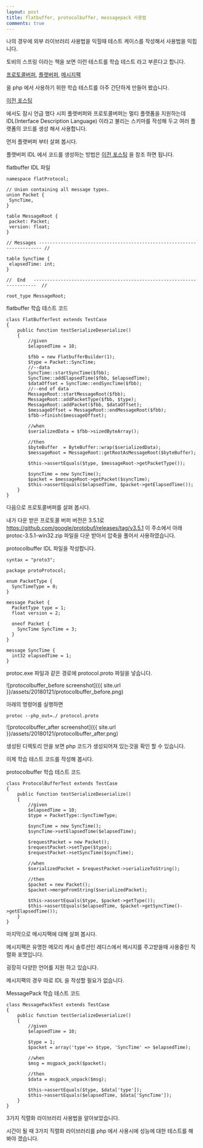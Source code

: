 ```yaml
---
layout: post
title: flatbuffer, protocolbuffer, messagepack 사용법
comments: true
---
```


나의 경우에 외부 라이브러리 사용법을 익힐때 테스트 케이스를 작성해서 사용법을 익힙니다.

토비의 스프링 이라는 책을 보면 이런 테스트를 학습 테스트 라고 부른다고 합니다.

[프로토콜버퍼](https://developers.google.com/protocol-buffers/),
[플랫버퍼](https://google.github.io/flatbuffers/),
[메시지팩](https://msgpack.org/)

을 php 에서 사용하기 위한 학습 테스트를 아주 간단하게 만들어 봤습니다.

[이전 포스팅](https://battlecook.github.io/2017/08/12/flatbuffer-cpu-usage-issue.html)

에서도 잠시 언급 했다 시피 플렛버퍼와 프로토콜버퍼는 멀티 플랫폼을 지원하는데 IDL(Interface Description Language) 이라고 불리는 스키마를 작성해 두고 여러 플랫폼의 코드를 생성 해서 사용합니다.

먼저 플랫버퍼 부터 살펴 봅시다.

플랫버퍼 IDL 에서 코드를 생성하는 방법은 [이전 포스팅](https://battlecook.github.io/2017/08/12/flatbuffer-cpu-usage-issue.html) 을 참조 하면 됩니다.

flatbuffer IDL 파일

```
namespace flatProtocol;

// Union containing all message types.
union Packet {
 SyncTime,
}

table MessageRoot {
 packet: Packet;
 version: float;
}

// Messages ----------------------------------------------------------------------- //

table SyncTime {
 elapsedTime: int;
}

//  End   -----------------------------------------------------------------------  //

root_type MessageRoot;
```

flatbuffer 학습 테스트 코드

```
class FlatBufferTest extends TestCase
{
    public function testSerializeDeserialize()
    {
        //given
        $elapsedTime = 10;

        $fbb = new FlatbufferBuilder(1);
        $type = Packet::SyncTime;
        //--data
        SyncTime::startSyncTime($fbb);
        SyncTime::addElapsedTime($fbb, $elapsedTime);
        $dataOffset = SyncTime::endSyncTime($fbb);
        //--end of data
        MessageRoot::startMessageRoot($fbb);
        MessageRoot::addPacketType($fbb, $type);
        MessageRoot::addPacket($fbb, $dataOffset);
        $messageOffset = MessageRoot::endMessageRoot($fbb);
        $fbb->finish($messageOffset);

        //when
        $serializedData = $fbb->sizedByteArray();

        //then
        $byteBuffer  = ByteBuffer::wrap($serializedData);
        $messageRoot = MessageRoot::getRootAsMessageRoot($byteBuffer);

        $this->assertEquals($type, $messageRoot->getPacketType());

        $syncTime = new SyncTime();
        $packet = $messageRoot->getPacket($syncTime);
        $this->assertEquals($elapsedTime, $packet->getElapsedTime());
    }
}

```

다음으로 프로토콜버퍼를 살펴 봅시다.

내가 다운 받은 프로토콜 버퍼 버전은 3.5.1로 https://github.com/google/protobuf/releases/tag/v3.5.1 이 주소에서 아래 protoc-3.5.1-win32.zip 파일을 다운 받아서 압축을 풀어서 사용하였습니다.

protocolbuffer IDL 파일을 작성합니다.

```
syntax = "proto3";

package protoProtocol;

enum PacketType {
  SyncTimeType = 0;
}

message Packet {
  PacketType type = 1;
  float version = 2;

  oneof Packet {
    SyncTime SyncTime = 3;
  }
}

message SyncTime {
  int32 elapsedTime = 1;
}
```

protoc.exe 파일과 같은 경로에 protocol.proto 파일을 넣습니다.

![protocolbuffer_before screenshot]({{ site.url }}/assets/20180121/protocolbuffer_before.png)

아래의 명령어를 실행하면

```
protoc --php_out=./ protocol.proto
```

![protocolbuffer_after screenshot]({{ site.url }}/assets/20180121/protocolbuffer_after.png)

생성된 디렉토리 안을 보면 php 코드가 생성되어져 있는것을 확인 할 수 있습니다.

이제 학습 테스트 코드를 작성해 봅시다.

protocolbuffer 학습 테스트 코드

```
class ProtocolBufferTest extends TestCase
{
    public function testSerializeDeserialize()
    {
        //given
        $elapsedTime = 10;
        $type = PacketType::SyncTimeType;

        $syncTime = new SyncTime();
        $syncTime->setElapsedTime($elapsedTime);

        $requestPacket = new Packet();
        $requestPacket->setType($type);
        $requestPacket->setSyncTime($syncTime);

        //when
        $serializedPacket = $requestPacket->serializeToString();

        //then
        $packet = new Packet();
        $packet->mergeFromString($serializedPacket);

        $this->assertEquals($type, $packet->getType());
        $this->assertEquals($elapsedTime, $packet->getSyncTime()->getElapsedTime());
    }
}

```

마지막으로 메시지팩에 대해 살펴 봅시다.

메시지팩은 유명한 메모리 캐시 솔루션인 레디스에서 메시지를 주고받을때 사용중인 직렬화 포맷입니다.

굉장히 다양한 언어를 지원 하고 있습니다.

메시지팩의 경우 따로 IDL 을 작성할 필요가 없습니다.

MessagePack 학습 테스트 코드

```
class MessagePackTest extends TestCase
{
    public function testSerializeDeserialize()
    {
        //given
        $elapsedTime = 10;

        $type = 1;
        $packet = array('type'=> $type, 'SyncTime' => $elapsedTime);

        //when
        $msg = msgpack_pack($packet);

        //then
        $data = msgpack_unpack($msg);

        $this->assertEquals($type, $data['type']);
        $this->assertEquals($elapsedTime, $data['SyncTime']);
    }
}

```

3가지 직렬화 라이브러리 사용법을 알아보았습니다.

시간이 될 때 3가지 직렬화 라이브러리를 php 에서 사용시에 성능에 대한 테스트를 해봐야 겠습니다.